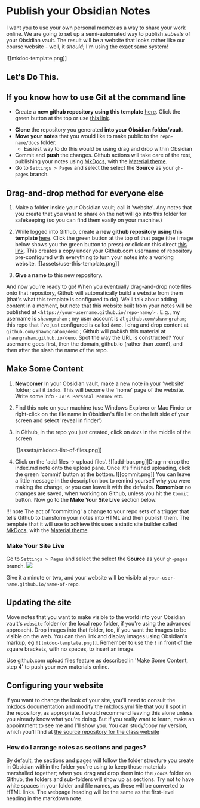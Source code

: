 # Publish your Obsidian Notes

I want you to use your own personal memex as a way to share your work online. We are going to set up a semi-automated way to publish _subsets_ of your Obsidian vault. The result will be a website that looks rather like our course website - well, it *should*; I'm using the exact same system!

![[mkdoc-template.png]]

## Let's Do This.


## If you know how to use Git at the command line

+ Create a **new github repository using this template** [here](https://github.com/jobindjohn/obsidian-publish-mkdocs). Click the green button at the top or use [this link](https://github.com/jobindjohn/obsidian-publish-mkdocs/generate).
-   **Clone** the repository you generated **into your Obsidian folder/vault.**
-   **Move your notes** that you would like to make public to the `repo-name/docs` folder.
    -   Easiest way to do this would be using drag and drop within Obsidian
-   Commit and **push** the changes. Github actions will take care of the rest, publishing your notes using [MkDocs](https://www.mkdocs.org/), with the [Material theme](https://squidfunk.github.io/mkdocs-material/).
-   Go to `Settings > Pages` and select the select the **Source** as your `gh-pages` branch.

## Drag-and-drop method for everyone else
1.  Make a folder inside your Obsidian vault; call it 'website'. Any notes that you create that you want to share on the net will go into this folder for safekeeping (so you can find them easily on your machine.) 
2. While logged into Github, create a **new github repository using this template** [here](https://github.com/jobindjohn/obsidian-publish-mkdocs). Click the green button at the top of that page (the i mage below shows you the green button to press) *or* click on this direct [this link](https://github.com/jobindjohn/obsidian-publish-mkdocs/generate).  This creates a copy under your Github.com username of repository pre-configured with everything to turn your notes into a working website. 
![[assets/use-this-template.png]]

3.  **Give a name** to this new repository. 

And now you're ready to go! When you eventually drag-and-drop note files onto that repository, Github will automatically build a website from them (that's what this template is configured to do). We'll talk about adding content in a moment, but note that this website built from your notes will be published at `<https://your-username.github.io/repo-name/>` . E.g., my username is `shawngraham` ; my user account is at `github.com/shawngraham`; this repo that I've just configured is called `demo`. I drag and drop content at `github.com/shawngraham/demo` ; Github will  *publish* this material at `shawngraham.github.io/demo`. Spot the way the URL is constructed? Your username goes first, then the domain, github.io (rather than .com!), and then after the slash the name of the repo.  

## Make Some Content
1. **Newcomer**  In your Obsidian vault, make a new note in your 'website' folder; call it `index`. This will become the 'home' page of the website. Write some info - `Jo's Personal Memxex` etc.
	
2. Find this note on your machine (use Windows Explorer or Mac Finder or right-click on the file name in Obsidian's file list on the left side of your screen and select 'reveal in finder')
	
3. In Github, in the repo you just created, click on `docs` in the middle of the screen
	
	![[assets/mkdocs-list-of-files.png]]
	
4. Click on the 'add files -> upload files'.  ![[add-bar.png]]Drag-n-drop the index.md note onto the upload pane. Once it's finished uploading, click the green 'commit' button at the bottom. ![[commit.png]] You can leave a little message in the description box to remind yourself why you were making the change, or you can leave it with the defaults. **Remember** no changes are saved, when working on Github, unless you hit the `Commit` button. Now go to the **Make Your Site Live** section below.

!!! note
	The act of 'committing' a change to your repo sets of a trigger that tells Github to transform your notes into HTML and then publish them. The template that it will use to achieve this uses a static site builder called [MkDocs](https://www.mkdocs.org/), with the [Material theme](https://squidfunk.github.io/mkdocs-material/). 

### Make Your Site Live

Go to `Settings > Pages` and select the select the **Source** as your `gh-pages` branch. ![](github-branch.png)

Give it a minute or two, and your website will be visible at `your-user-name.github.io/name-of-repo`.

## Updating the site

Move notes that you want to make visible to the world into your Obsidian vault's `website` folder (or the local repo folder, if you're using the advanced approach). Drop images into that folder, too, if you want the images to be visible on the web.  You can then link and display images using Obsidian's markup, eg `![[mkdoc-template.png]]`.  Remember to use the `!` in front of the square brackets, with no spaces, to insert an image.

Use github.com upload files feature as described in 'Make Some Content, step 4' to push your new materials online. 

## Configuring your website

If you want to change the look of your site, you'll need to consult the [mkdocs](https://www.mkdocs.org/) documentation and modify the mkdocs.yml file that you'll spot in the repository, as appropriate. I would recommend leaving this alone unless you already know what you're doing. But if you really want to learn, make an appointment to see me and I'll show you. You can study/copy my version, which you'll find at [the source repository for the class website](https://github.com/shawngraham/hist1900/blob/main/mkdocs.yml)

### How do I arrange notes as sections and pages?

By default, the sections and pages will follow the folder structure you create in Obsidian within the folder you're using to keep those materials marshalled together; when you drag and drop them into the `/docs` folder on Github, the folders and sub-folders will show up as sections. Try not to have white spaces in your folder and file names, as these will be converted to HTML links. The webpage heading will be the same as the first-level heading in the markdown note.




